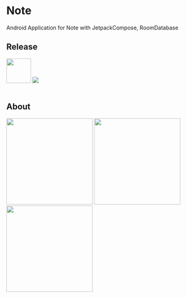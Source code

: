 # Note
Android Application for Note with JetpackCompose, RoomDatabase

## Release
<img src="https://user-images.githubusercontent.com/81938036/187353119-9e222229-cb9f-4b4b-952c-83c4509d42ec.png" width="64">
<a href="#">
  <img src="https://img.shields.io/badge/Play Store-1.0.0-575992">
</a>
<br><br>

## About
<img src="https://user-images.githubusercontent.com/81938036/187889455-d7665c7d-82b2-44e8-bca5-8ef165516b29.png" width="225"> <img src="https://user-images.githubusercontent.com/81938036/187889463-f07584a4-2ab7-4933-ae02-be54ca0b12a3.png" width="225"> <img src="https://user-images.githubusercontent.com/81938036/187889467-6dfcf427-113d-4754-bbe9-4439f269b3b8.png" width="225">
